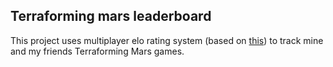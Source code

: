 ## Terraforming mars leaderboard

This project uses multiplayer elo rating system (based on [this](https://towardsdatascience.com/developing-a-generalized-elo-rating-system-for-multiplayer-games-b9b495e87802))
to track mine and my friends Terraforming Mars games.
